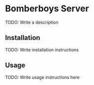 # Bomberboys Server

TODO: Write a description

## Installation

TODO: Write installation instructions

## Usage

TODO: Write usage instructions here

